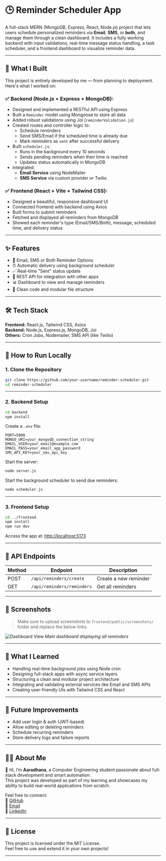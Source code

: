 # 🕒 Reminder Scheduler App

A full-stack MERN (MongoDB, Express, React, Node.js) project that lets users schedule personalized reminders via **Email**, **SMS**, or **both**, and manage them through a clean dashboard. It includes a fully working backend with input validations, real-time message status handling, a task scheduler, and a frontend dashboard to visualize reminder data.

---

## 💼 What I Built

This project is entirely developed by me — from planning to deployment. Here's what I worked on:

### ✅ Backend (Node.js + Express + MongoDB):
- Designed and implemented a RESTful API using Express
- Built a `Reminder` model using Mongoose to store all data
- Added robust validations using Joi (`reminderValidation.js`)
- Created routes and controller logic to:
  - Schedule reminders
  - Send SMS/Email if the scheduled time is already due
  - Mark reminders as `sent` after successful delivery
- Built `scheduler.js`:
  - Runs in the background every 10 seconds
  - Sends pending reminders when their time is reached
  - Updates status automatically in MongoDB
- Integrated:
  - **Email Service** using NodeMailer
  - **SMS Service** via custom provider or Twilio

### ✅ Frontend (React + Vite + Tailwind CSS):
- Designed a beautiful, responsive dashboard UI
- Connected frontend with backend using Axios
- Built forms to submit reminders
- Fetched and displayed all reminders from MongoDB
- Showed each reminder's type (Email/SMS/Both), message, scheduled time, and delivery status

---

## ✨ Features

- 📩 Email, SMS or Both Reminder Options
- ⏰ Automatic delivery using background scheduler
- ✅ Real-time "Sent" status update
- 🎯 REST API for integration with other apps
- 📊 Dashboard to view and manage reminders
- 🔐 Clean code and modular file structure

---

## 🛠 Tech Stack

**Frontend:** React.js, Tailwind CSS, Axios  
**Backend:** Node.js, Express.js, MongoDB, Joi  
**Others:** Cron Jobs, Nodemailer, SMS API (like Twilio)

---

## 🚀 How to Run Locally

### 1. Clone the Repository

```bash
git clone https://github.com/your-username/reminder-scheduler.git
cd reminder-scheduler
```

---

### 2. Backend Setup

```bash
cd backend
npm install
```

Create a `.env` file:

```env
PORT=5000
MONGO_URI=your_mongodb_connection_string
EMAIL_USER=your_email@example.com
EMAIL_PASS=your_email_app_password
SMS_API_KEY=your_sms_api_key
```

Start the server:

```bash
node server.js
```

Start the background scheduler to send due reminders:

```bash
node scheduler.js
```

---

### 3. Frontend Setup

```bash
cd ../frontend
npm install
npm run dev
```

Access the app at: [http://localhost:5173](http://localhost:5173)

---

## 🧪 API Endpoints

| Method | Endpoint                  | Description             |
|--------|---------------------------|-------------------------|
| POST   | `/api/reminders/create`   | Create a new reminder   |
| GET    | `/api/reminders/reminders`| Get all reminders       |

---

## 📸 Screenshots

> Make sure to upload screenshots to `frontend/public/screenshots/` folder and replace the below links.

![Dashboard View](./frontend/public/screenshots/dashboard.png)
*Main dashboard displaying all reminders*

---

## 🧠 What I Learned

- Handling real-time background jobs using Node cron
- Designing full-stack apps with async service layers
- Structuring a clean and modular project architecture
- Integrating and validating external services like Email and SMS APIs
- Creating user-friendly UIs with Tailwind CSS and React

---

## 🔮 Future Improvements

- Add user login & auth (JWT-based)
- Allow editing or deleting reminders
- Schedule recurring reminders
- Store delivery logs and failure reports

---

## 🙋‍♂️ About Me

👋 Hi, I’m **Aaradhana**, a Computer Engineering student passionate about full-stack development and smart automation.  
This project was developed as part of my learning and showcases my ability to build real-world applications from scratch.

Feel free to connect:  
🔗 [GitHub](https://github.com/Aa-ra-dhana)  
📧 [Email](mailto:aaradhanaparmar55@gmail.com)  
📱 [LinkedIn](www.linkedin.com/in/aaradhana-parmar-6a45b0259)

---

## 📜 License

This project is licensed under the MIT License.  
Feel free to use and extend it in your own projects!

---
